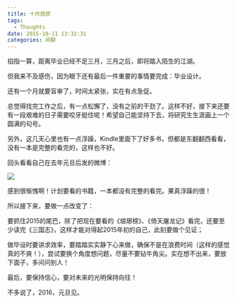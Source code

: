 ```yaml
---
title: 十月感想
tags:
  - Thoughts
date: 2015-10-11 13:32:31
categories: 闲聊
---
```



掐指一算，距离毕业已经不足三月，三月之后，即将踏入陌生的江湖。

但我来不及感伤，因为眼下还有最后一件重要的事情要完成：毕业设计。

还有一个月就要盲审了，时间太紧张，实在有点急促。

总觉得找完工作之后，有一点松懈了，没有之前的干劲了。这样不好，接下来还要有一段艰难的日子需要咬牙挺住呢！希望自己能坚持下去，将研究生生涯画上一个圆满的句号。

另外，这几天心里也有一点浮躁，Kindle里面下了好多书，但都是东翻翻西看看，没有一本是完整的看完的，这样也不好。

回头看看自己在去年元旦后发的微博：

![](http://i.imgur.com/mHrnmtL.png)

感到很惭愧啊！计划要看的书籍，一本都没有完整的看完。果真浮躁的很！

所以接下来，要做一点改变了：

要抓住2015的尾巴，除了把现在要看的《琅琊榜》、《倚天屠龙记》看完，还要至少读完《三国志》，这样才能对得起2015年初的自己，此刻要做个见证；

做毕设时要讲求效率，要踏踏实实静下心来做，确保不是在浪费时间（这样的感觉真的不爽！），尝试要换个角度想问题，尽量不要钻牛角尖。实在想不出来，要放下面子，多问问别人！

最后，要保持信心，要对未来的光明保持向往！

不多说了，2016，元旦见。


